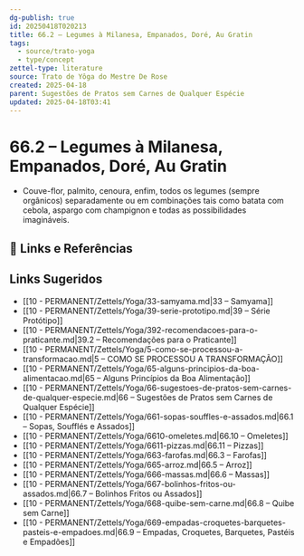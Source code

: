 ```yaml
---
dg-publish: true
id: 20250418T020213
title: 66.2 – Legumes à Milanesa, Empanados, Doré, Au Gratin
tags:
  - source/trato-yoga
  - type/concept
zettel-type: literature
source: Trato de Yôga do Mestre De Rose
created: 2025-04-18
parent: Sugestões de Pratos sem Carnes de Qualquer Espécie
updated: 2025-04-18T03:41
---
```


# 66.2 – Legumes à Milanesa, Empanados, Doré, Au Gratin

-  Couve-flor, palmito, cenoura, enfim, todos os legumes (sempre orgânicos) separadamente ou em combinações tais como batata com cebola, aspargo com champignon e todas as possibilidades imagináveis.

## 🔗 Links e Referências

## Links Sugeridos

- [[10 - PERMANENT/Zettels/Yoga/33-samyama.md|33 – Samyama]]
- [[10 - PERMANENT/Zettels/Yoga/39-serie-prototipo.md|39 – Série Protótipo]]
- [[10 - PERMANENT/Zettels/Yoga/392-recomendacoes-para-o-praticante.md|39.2 – Recomendações para o Praticante]]
- [[10 - PERMANENT/Zettels/Yoga/5-como-se-processou-a-transformacao.md|5 – COMO SE PROCESSOU A TRANSFORMAÇÃO]]
- [[10 - PERMANENT/Zettels/Yoga/65-alguns-principios-da-boa-alimentacao.md|65 – Alguns Princípios da Boa Alimentação]]
- [[10 - PERMANENT/Zettels/Yoga/66-sugestoes-de-pratos-sem-carnes-de-qualquer-especie.md|66 – Sugestões de Pratos sem Carnes de Qualquer Espécie]]
- [[10 - PERMANENT/Zettels/Yoga/661-sopas-souffles-e-assados.md|66.1 – Sopas, Soufflés e Assados]]
- [[10 - PERMANENT/Zettels/Yoga/6610-omeletes.md|66.10 – Omeletes]]
- [[10 - PERMANENT/Zettels/Yoga/6611-pizzas.md|66.11 – Pizzas]]
- [[10 - PERMANENT/Zettels/Yoga/663-farofas.md|66.3 – Farofas]]
- [[10 - PERMANENT/Zettels/Yoga/665-arroz.md|66.5 – Arroz]]
- [[10 - PERMANENT/Zettels/Yoga/666-massas.md|66.6 – Massas]]
- [[10 - PERMANENT/Zettels/Yoga/667-bolinhos-fritos-ou-assados.md|66.7 – Bolinhos Fritos ou Assados]]
- [[10 - PERMANENT/Zettels/Yoga/668-quibe-sem-carne.md|66.8 – Quibe sem Carne]]
- [[10 - PERMANENT/Zettels/Yoga/669-empadas-croquetes-barquetes-pasteis-e-empadoes.md|66.9 – Empadas, Croquetes, Barquetes, Pastéis e Empadões]]